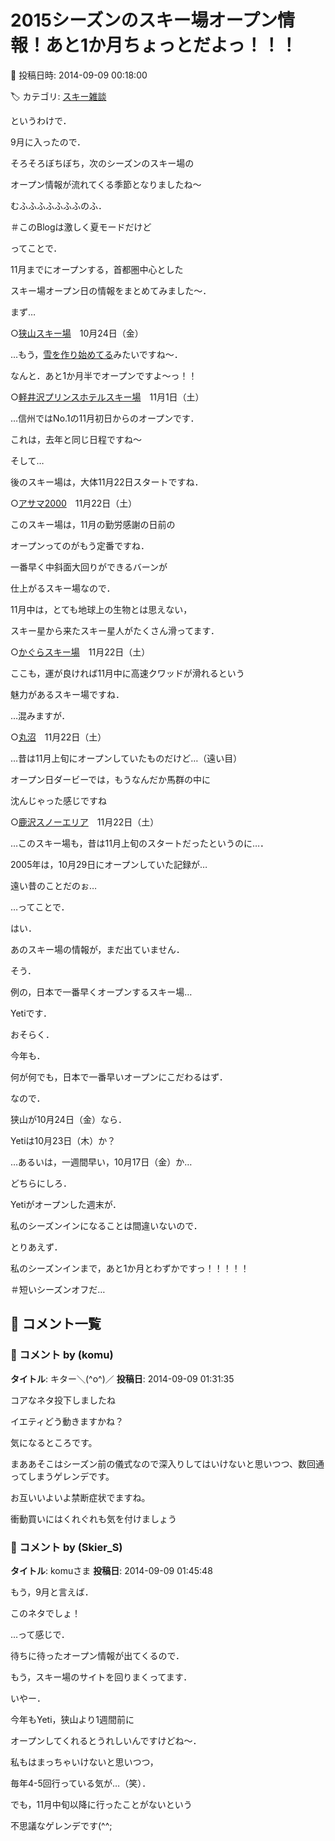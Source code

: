 # 2015シーズンのスキー場オープン情報！あと1か月ちょっとだよっ！！！

📅 投稿日時: 2014-09-09 00:18:00

🏷️ カテゴリ: [スキー雑談](c1f9d2cb7478308da16419928ea3945e9.md)

というわけで．





9月に入ったので．


そろそろぼちぼち，次のシーズンのスキー場の


オープン情報が流れてくる季節となりましたね～


むふふふふふふふのふ．


＃このBlogは激しく夏モードだけど





ってことで．


11月までにオープンする，首都圏中心とした


スキー場オープン日の情報をまとめてみました～．





まず…





○[狭山スキー場](http://www.sayama-ski.jp/report/?p=6640)　10月24日（金）


…もう，[雪を作り始めてる](http://www.sayama-ski.jp/report/?p=6799)みたいですね～．


なんと．あと1か月半でオープンですよ～っ！！





○[軽井沢プリンスホテルスキー場](http://www.princehotels.co.jp/ski/karuizawa/)　11月1日（土）


…信州ではNo.1の11月初日からのオープンです．


これは，去年と同じ日程ですね～





そして…


後のスキー場は，大体11月22日スタートですね．





○[アサマ2000](http://www.asama2000.com/ski/)　11月22日（土）


このスキー場は，11月の勤労感謝の日前の


オープンってのがもう定番ですね．


一番早く中斜面大回りができるバーンが


仕上がるスキー場なので．


11月中は，とても地球上の生物とは思えない，


スキー星から来たスキー星人がたくさん滑ってます．





○[かぐらスキー場](http://www.princehotels.co.jp/ski/kagura/)　11月22日（土）


ここも，運が良ければ11月中に高速クワッドが滑れるという


魅力があるスキー場ですね．


…混みますが．





○[丸沼](http://www.marunuma.jp/2014g/wp-content/uploads/2014/09/2015W_0831.pdf)　11月22日（土）


…昔は11月上旬にオープンしていたものだけど…（遠い目）


オープン日ダービーでは，もうなんだか馬群の中に


沈んじゃった感じですね





○[鹿沢スノーエリア](http://www.kazawa.com/snow/)　11月22日（土）


…このスキー場も，昔は11月上旬のスタートだったというのに…．


2005年は，10月29日にオープンしていた記録が…


遠い昔のことだのぉ…





…ってことで．





はい．


あのスキー場の情報が，まだ出ていません．


そう．


例の，日本で一番早くオープンするスキー場…


Yetiです．





おそらく．


今年も．


何が何でも，日本で一番早いオープンにこだわるはず．





なので．


狭山が10月24日（金）なら．


Yetiは10月23日（木）か？


…あるいは，一週間早い，10月17日（金）か…


どちらにしろ．


Yetiがオープンした週末が．


私のシーズンインになることは間違いないので．





とりあえず．


私のシーズンインまで，あと1か月とわずかですっ！！！！！


＃短いシーズンオフだ…

## 💬 コメント一覧

### 💬 コメント by (komu)
**タイトル**: キター＼(^o^)／
**投稿日**: 2014-09-09 01:31:35

コアなネタ投下しましたね



イエティどう動きますかね？

気になるところです。

まああそこはシーズン前の儀式なので深入りしてはいけないと思いつつ、数回通ってしまうゲレンデです。

お互いいよいよ禁断症状でますね。

衝動買いにはくれぐれも気を付けましょう

### 💬 コメント by (Skier_S)
**タイトル**: komuさま
**投稿日**: 2014-09-09 01:45:48

もう，9月と言えば．

このネタでしょ！

…って感じで．

待ちに待ったオープン情報が出てくるので．

もう，スキー場のサイトを回りまくってます．



いやー．

今年もYeti，狭山より1週間前に

オープンしてくれるとうれしいんですけどね～．

私もはまっちゃいけないと思いつつ，

毎年4-5回行っている気が…（笑）．

でも，11月中旬以降に行ったことがないという

不思議なゲレンデです(^^;


